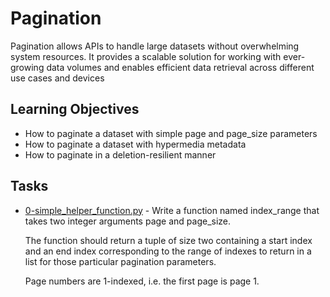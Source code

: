 # Pagination

Pagination allows APIs to handle large datasets without overwhelming system resources. It provides a scalable solution for working with ever-growing data volumes and enables efficient data retrieval across different use cases and devices

## Learning Objectives

* How to paginate a dataset with simple page and page_size parameters
* How to paginate a dataset with hypermedia metadata
* How to paginate in a deletion-resilient manner

## Tasks

* [0-simple_helper_function.py](0-simple_helper_function.py) - Write a function named index_range that takes two integer arguments page and page_size.

  The function should return a tuple of size two containing a start index and an end index corresponding to the range of indexes to return in a list for those particular pagination parameters.

  Page numbers are 1-indexed, i.e. the first page is page 1.
